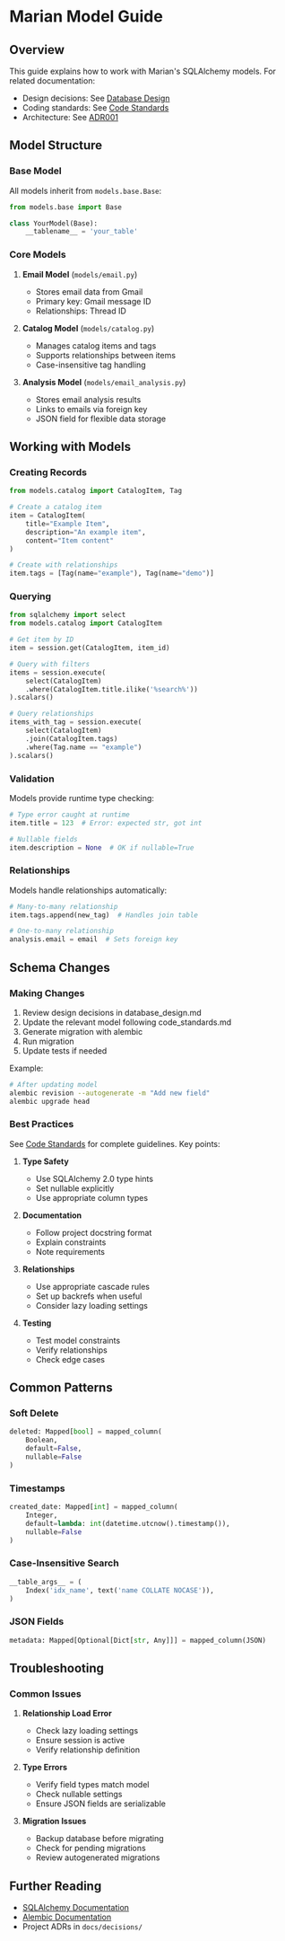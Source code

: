 # Marian Model Guide

## Overview
This guide explains how to work with Marian's SQLAlchemy models. For related documentation:
- Design decisions: See [Database Design](database_design.md)
- Coding standards: See [Code Standards](code_standards.md)
- Architecture: See [ADR001](decisions/ADR001_SQLAlchemy_Models_as_Source_of_Truth.md)

## Model Structure

### Base Model
All models inherit from `models.base.Base`:
```python
from models.base import Base

class YourModel(Base):
    __tablename__ = 'your_table'
```

### Core Models
1. **Email Model** (`models/email.py`)
   - Stores email data from Gmail
   - Primary key: Gmail message ID
   - Relationships: Thread ID

2. **Catalog Model** (`models/catalog.py`)
   - Manages catalog items and tags
   - Supports relationships between items
   - Case-insensitive tag handling

3. **Analysis Model** (`models/email_analysis.py`)
   - Stores email analysis results
   - Links to emails via foreign key
   - JSON field for flexible data storage

## Working with Models

### Creating Records
```python
from models.catalog import CatalogItem, Tag

# Create a catalog item
item = CatalogItem(
    title="Example Item",
    description="An example item",
    content="Item content"
)

# Create with relationships
item.tags = [Tag(name="example"), Tag(name="demo")]
```

### Querying
```python
from sqlalchemy import select
from models.catalog import CatalogItem

# Get item by ID
item = session.get(CatalogItem, item_id)

# Query with filters
items = session.execute(
    select(CatalogItem)
    .where(CatalogItem.title.ilike('%search%'))
).scalars()

# Query relationships
items_with_tag = session.execute(
    select(CatalogItem)
    .join(CatalogItem.tags)
    .where(Tag.name == "example")
).scalars()
```

### Validation
Models provide runtime type checking:
```python
# Type error caught at runtime
item.title = 123  # Error: expected str, got int

# Nullable fields
item.description = None  # OK if nullable=True
```

### Relationships
Models handle relationships automatically:
```python
# Many-to-many relationship
item.tags.append(new_tag)  # Handles join table

# One-to-many relationship
analysis.email = email  # Sets foreign key
```

## Schema Changes

### Making Changes
1. Review design decisions in database_design.md
2. Update the relevant model following code_standards.md
3. Generate migration with alembic
4. Run migration
5. Update tests if needed

Example:
```bash
# After updating model
alembic revision --autogenerate -m "Add new field"
alembic upgrade head
```

### Best Practices
See [Code Standards](code_standards.md) for complete guidelines. Key points:
1. **Type Safety**
   - Use SQLAlchemy 2.0 type hints
   - Set nullable explicitly
   - Use appropriate column types

2. **Documentation**
   - Follow project docstring format
   - Explain constraints
   - Note requirements

3. **Relationships**
   - Use appropriate cascade rules
   - Set up backrefs when useful
   - Consider lazy loading settings

4. **Testing**
   - Test model constraints
   - Verify relationships
   - Check edge cases

## Common Patterns

### Soft Delete
```python
deleted: Mapped[bool] = mapped_column(
    Boolean,
    default=False,
    nullable=False
)
```

### Timestamps
```python
created_date: Mapped[int] = mapped_column(
    Integer,
    default=lambda: int(datetime.utcnow().timestamp()),
    nullable=False
)
```

### Case-Insensitive Search
```python
__table_args__ = (
    Index('idx_name', text('name COLLATE NOCASE')),
)
```

### JSON Fields
```python
metadata: Mapped[Optional[Dict[str, Any]]] = mapped_column(JSON)
```

## Troubleshooting

### Common Issues
1. **Relationship Load Error**
   - Check lazy loading settings
   - Ensure session is active
   - Verify relationship definition

2. **Type Errors**
   - Verify field types match model
   - Check nullable settings
   - Ensure JSON fields are serializable

3. **Migration Issues**
   - Backup database before migrating
   - Check for pending migrations
   - Review autogenerated migrations

## Further Reading
- [SQLAlchemy Documentation](https://docs.sqlalchemy.org/en/20/)
- [Alembic Documentation](https://alembic.sqlalchemy.org/en/latest/)
- Project ADRs in `docs/decisions/`
